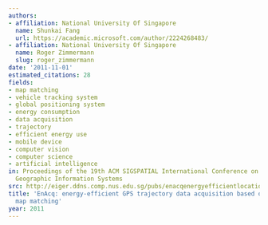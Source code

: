 ```yaml
---
authors:
- affiliation: National University Of Singapore
  name: Shunkai Fang
  url: https://academic.microsoft.com/author/2224268483/
- affiliation: National University Of Singapore
  name: Roger Zimmermann
  slug: roger_zimmermann
date: '2011-11-01'
estimated_citations: 28
fields:
- map matching
- vehicle tracking system
- global positioning system
- energy consumption
- data acquisition
- trajectory
- efficient energy use
- mobile device
- computer vision
- computer science
- artificial intelligence
in: Proceedings of the 19th ACM SIGSPATIAL International Conference on Advances in
  Geographic Information Systems
src: http://eiger.ddns.comp.nus.edu.sg/pubs/enacqenergyefficientlocationdataacq-acmgis11.pdf
title: 'EnAcq: energy-efficient GPS trajectory data acquisition based on improved
  map matching'
year: 2011
---
```


